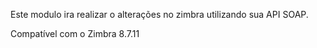 Este modulo ira realizar o alterações no zimbra utilizando sua API SOAP.

Compatível com o Zimbra 8.7.11

